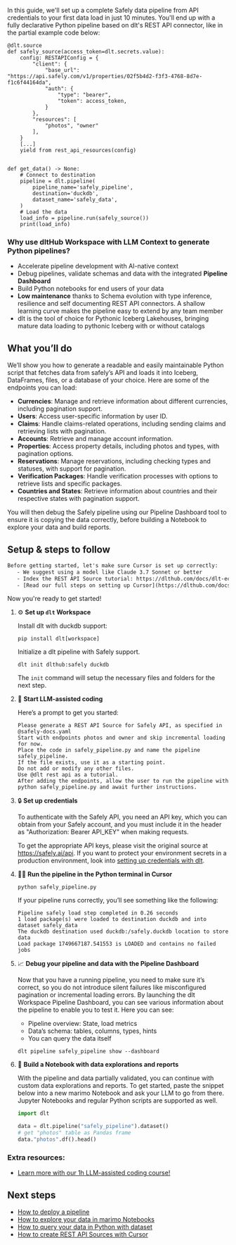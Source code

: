 In this guide, we'll set up a complete Safely data pipeline from API credentials to your first data load in just 10 minutes. You'll end up with a fully declarative Python pipeline based on dlt's REST API connector, like in the partial example code below:

```python-outcome
@dlt.source
def safely_source(access_token=dlt.secrets.value):
    config: RESTAPIConfig = {
        "client": {
            "base_url": "https://api.safely.com/v1/properties/02f5b4d2-f3f3-4768-8d7e-f1c6f44164da",
            "auth": {
                "type": "bearer",
                "token": access_token,
            }
        },
        "resources": [
            "photos", "owner"
        ],
    }
    [...]
    yield from rest_api_resources(config)


def get_data() -> None:
    # Connect to destination
    pipeline = dlt.pipeline(
        pipeline_name='safely_pipeline',
        destination='duckdb',
        dataset_name='safely_data', 
    )
    # Load the data
    load_info = pipeline.run(safely_source())
    print(load_info) 
```

### Why use dltHub Workspace with LLM Context to generate Python pipelines?

- Accelerate pipeline development with AI-native context
- Debug pipelines, validate schemas and data with the integrated **Pipeline Dashboard**
- Build Python notebooks for end users of your data
- **Low maintenance** thanks to Schema evolution with type inference, resilience and self documenting REST API connectors. A shallow learning curve makes the pipeline easy to extend by any team member
- dlt is the tool of choice for Pythonic Iceberg Lakehouses, bringing mature data loading to pythonic Iceberg with or without catalogs

## What you’ll do

We’ll show you how to generate a readable and easily maintainable Python script that fetches data from safely’s API and loads it into Iceberg, DataFrames, files, or a database of your choice. Here are some of the endpoints you can load:

- **Currencies**: Manage and retrieve information about different currencies, including pagination support.
- **Users**: Access user-specific information by user ID.
- **Claims**: Handle claims-related operations, including sending claims and retrieving lists with pagination.
- **Accounts**: Retrieve and manage account information.
- **Properties**: Access property details, including photos and types, with pagination options.
- **Reservations**: Manage reservations, including checking types and statuses, with support for pagination.
- **Verification Packages**: Handle verification processes with options to retrieve lists and specific packages.
- **Countries and States**: Retrieve information about countries and their respective states with pagination support.

You will then debug the Safely pipeline using our Pipeline Dashboard tool to ensure it is copying the data correctly, before building a Notebook to explore your data and build reports.

## Setup & steps to follow

```default
Before getting started, let's make sure Cursor is set up correctly:
   - We suggest using a model like Claude 3.7 Sonnet or better
   - Index the REST API Source tutorial: https://dlthub.com/docs/dlt-ecosystem/verified-sources/rest_api/ and add it to context as **@dlt rest api**
   - [Read our full steps on setting up Cursor](https://dlthub.com/docs/dlt-ecosystem/llm-tooling/cursor-restapi#23-configuring-cursor-with-documentation)
```

Now you're ready to get started!

1. ⚙️ **Set up `dlt` Workspace**
    
    Install dlt with duckdb support:
    ```shell
    pip install dlt[workspace]
    ```

    Initialize a dlt pipeline with Safely support.
    ```shell
    dlt init dlthub:safely duckdb
    ```

    The `init` command will setup the necessary files and folders for the next step.
    
2. 🤠 **Start LLM-assisted coding**
    
    Here’s a prompt to get you started:
    
    ```prompt
    Please generate a REST API Source for Safely API, as specified in @safely-docs.yaml 
    Start with endpoints photos and owner and skip incremental loading for now. 
    Place the code in safely_pipeline.py and name the pipeline safely_pipeline. 
    If the file exists, use it as a starting point. 
    Do not add or modify any other files. 
    Use @dlt rest api as a tutorial. 
    After adding the endpoints, allow the user to run the pipeline with python safely_pipeline.py and await further instructions.
    ```

    
3. 🔒 **Set up credentials** 
    
    To authenticate with the Safely API, you need an API key, which you can obtain from your Safely account, and you must include it in the header as "Authorization: Bearer API_KEY" when making requests.
    
    To get the appropriate API keys, please visit the original source at https://safely.ai/api.
    If you want to protect your environment secrets in a production environment, look into [setting up credentials with dlt](https://dlthub.com/docs/walkthroughs/add_credentials).
    
4. 🏃‍♀️ **Run the pipeline in the Python terminal in Cursor**
    
    ```shell
    python safely_pipeline.py
    ```
    
    If your pipeline runs correctly, you’ll see something like the following:
    
    ```shell
    Pipeline safely load step completed in 0.26 seconds
    1 load package(s) were loaded to destination duckdb and into dataset safely_data
    The duckdb destination used duckdb:/safely.duckdb location to store data
    Load package 1749667187.541553 is LOADED and contains no failed jobs
    ```
    
5. 📈 **Debug your pipeline and data with the Pipeline Dashboard**

    Now that you have a running pipeline, you need to make sure it’s correct, so you do not introduce silent failures like misconfigured pagination or incremental loading errors. By launching the dlt Workspace Pipeline Dashboard, you can see various information about the pipeline to enable you to test it. Here you can see:
    - Pipeline overview: State, load metrics
    - Data’s schema: tables, columns, types, hints
    - You can query the data itself
    
    ```shell
    dlt pipeline safely_pipeline show --dashboard
    ```
    
6. 🐍 **Build a Notebook with data explorations and reports**

    With the pipeline and data partially validated, you can continue with custom data explorations and reports. To get started, paste the snippet below into a new marimo Notebook and ask your LLM to go from there. Jupyter Notebooks and regular Python scripts are supported as well.

    
    ```python
    import dlt

   data = dlt.pipeline("safely_pipeline").dataset()
   # get "photos" table as Pandas frame
   data."photos".df().head()
    ```

### Extra resources:

- [Learn more with our 1h LLM-assisted coding course!](https://www.youtube.com/watch?v=GGid70rnJuM)

## Next steps

- [How to deploy a pipeline](https://dlthub.com/docs/walkthroughs/deploy-a-pipeline)
- [How to explore your data in marimo Notebooks](https://dlthub.com/docs/general-usage/dataset-access/marimo)
- [How to query your data in Python with dataset](https://dlthub.com/docs/general-usage/dataset-access/dataset)
- [How to create REST API Sources with Cursor](https://dlthub.com/docs/dlt-ecosystem/llm-tooling/cursor-restapi)